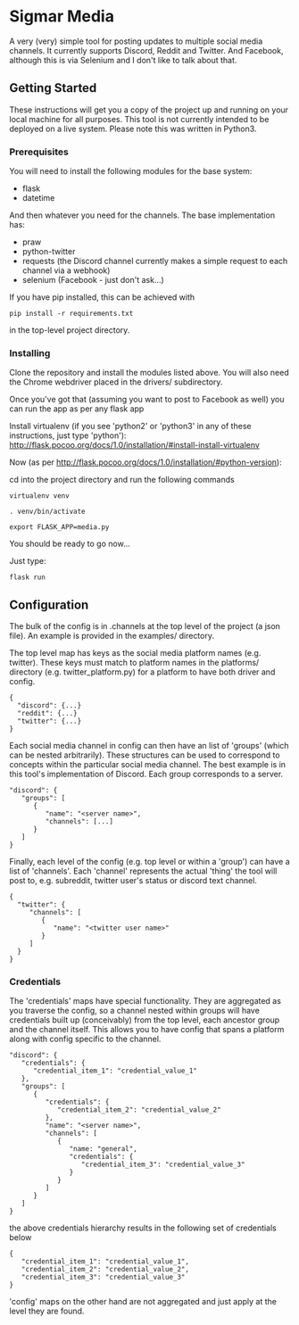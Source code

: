 # Sigmar Media

A very (very) simple tool for posting updates to multiple social media channels. It currently supports Discord, Reddit and Twitter. And Facebook, although this is via Selenium and I don't like to talk about that.

## Getting Started

These instructions will get you a copy of the project up and running on your local machine for all purposes. This tool is not currently intended to be deployed on a live system. Please note this was written in Python3.

### Prerequisites

You will need to install the following modules for the base system:
* flask
* datetime

And then whatever you need for the channels. The base implementation has:
* praw
* python-twitter
* requests (the Discord channel currently makes a simple request to each channel via a webhook)
* selenium (Facebook - just don't ask...)

If you have pip installed, this can be achieved with

```
pip install -r requirements.txt
```

in the top-level project directory.

### Installing

Clone the repository and install the modules listed above. You will also need the Chrome webdriver placed in the drivers/ subdirectory.

Once you've got that (assuming you want to post to Facebook as well) you can run the app as per any flask app

Install virtualenv (if you see 'python2' or 'python3' in any of these instructions, just type 'python'):
http://flask.pocoo.org/docs/1.0/installation/#install-install-virtualenv

Now (as per http://flask.pocoo.org/docs/1.0/installation/#python-version):

cd into the project directory and run the following commands

```
virtualenv venv
```
```
. venv/bin/activate
```
```
export FLASK_APP=media.py
```

You should be ready to go now...

Just type:
```
flask run
```

## Configuration

The bulk of the config is in .channels at the top level of the project (a json file). An example is provided in the examples/ directory.

The top level map has keys as the social media platform names (e.g. twitter). These keys must match to platform names in the platforms/ directory (e.g. twitter_platform.py) for a platform to have both driver and config.
```
{
  "discord": {...}
  "reddit": {...}
  "twitter": {...}
}
```

Each social media channel in config can then have an list of 'groups' (which can be nested arbitrarily). These structures can be used to correspond to concepts within the particular social media channel. The best example is in this tool's implementation of Discord. Each group corresponds to a server.
```
"discord": {
   "groups": [
      {
         "name": "<server name>",
         "channels": [...]
      }
   ]
}
```

Finally, each level of the config (e.g. top level or within a 'group') can have a list of 'channels'. Each 'channel' represents the actual 'thing' the tool will post to, e.g. subreddit, twitter user's status or discord text channel.
```
{
  "twitter": {
     "channels": [
        {
           "name": "<twitter user name>"
        }
     ]
  }
}
```

### Credentials
The 'credentials' maps have special functionality. They are aggregated as you traverse the config, so a channel nested within groups will have credentials built up (conceivably) from the top level, each ancestor group and the channel itself. This allows you to have config that spans a platform along with config specific to the channel.
```
"discord": {
   "credentials": {
      "credential_item_1": "credential_value_1"
   },
   "groups": [
      {
         "credentials": {
            "credential_item_2": "credential_value_2"
         },
         "name": "<server name>",
         "channels": [
            {
               "name: "general",
               "credentials": {
                  "credential_item_3": "credential_value_3"
               }
            }
         ]
      }
   ]
}
```
the above credentials hierarchy results in the following set of credentials below
```
{
   "credential_item_1": "credential_value_1",
   "credential_item_2": "credential_value_2",
   "credential_item_3": "credential_value_3"
}
```

'config' maps on the other hand are not aggregated and just apply at the level they are found.
